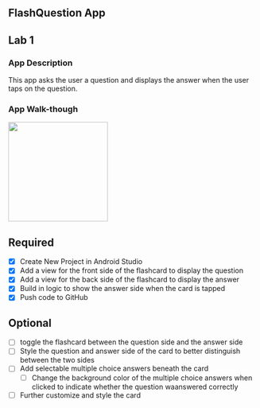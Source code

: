 ## FlashQuestion App


## Lab 1

### App Description
This app asks the user a question and displays the answer when the user taps on the question.

### App Walk-though

<img src="https://drive.google.com/file/d/19NgZGPPIXAzs05cmYnOnIORv7oq1ffVS/view?usp=sharing" width=200><br>


## Required
- [X] Create New Project in Android Studio
- [X] Add a view for the front side of the flashcard to display the question
- [X] Add a view for the back side of the flashcard to display the answer
- [X] Build in logic to show the answer side when the card is tapped
- [X] Push code to GitHub
## Optional
- [ ] toggle the flashcard between the question side and the answer side
- [ ] Style the question and answer side of the card to better distinguish between the two sides
- [ ] Add selectable multiple choice answers beneath the card
   - [ ] Change the background color of the multiple choice answers when clicked to indicate whether the question waanswered correctly
- [ ] Further customize and style the card
